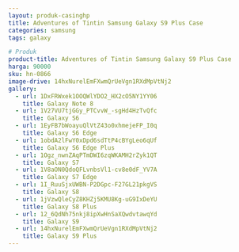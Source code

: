 ```yaml
---
layout: produk-casinghp
title: Adventures of Tintin Samsung Galaxy S9 Plus Case
categories: samsung
tags: galaxy

# Produk
product-title: Adventures of Tintin Samsung Galaxy S9 Plus Case
harga: 90000
sku: hn-0866
image-drive: 14hxNurelEmFXwmQrUeVgn1RXdMpVtNj2
gallery:
  - url: 1DxFRWxek1OOQWlYDO2_HX2cO5NY1YY06
    title: Galaxy Note 8
  - url: 1V27VU7tjGGy_PTCvvW_-sgHd4HzTvQfc
    title: Galaxy S6
  - url: 1EyFB7bWoayuQlVtZ43o0xhmejeFP_I0q
    title: Galaxy S6 Edge
  - url: 1obdA2lFwY0xDpd6sdTtP4cBYgLeo6qUf
    title: Galaxy S6 Edge Plus
  - url: 1Ogz_nwnZAqPTmDWI6zqWKAMH2rZyk1QT
    title: Galaxy S7
  - url: 1V8aON0QdoQFLvnbsVl1-cv8e0dF_YV7A
    title: Galaxy S7 Edge
  - url: 1I_RuuSjxUWBN-P2DGpc-F27GL21pkgVS
    title: Galaxy S8
  - url: 1jVzwQleCyZ8KHZj5KMU8Kg-uG9IxDeYU
    title: Galaxy S8 Plus
  - url: 12_6QdNh75nkj8ipXwHnSaXQwdvtawqYd
    title: Galaxy S9
  - url: 14hxNurelEmFXwmQrUeVgn1RXdMpVtNj2
    title: Galaxy S9 Plus
---
```

